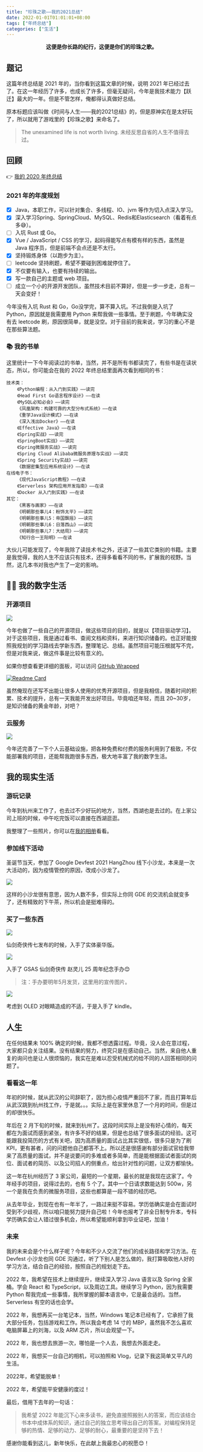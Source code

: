 ```yaml
---
title: "珍珠之歌——我的2021总结"
date: 2022-01-01T01:01:01+08:00
tags: ["年终总结"]
categories: ["生活"]
---
```

<center><B>这便是你长路的纪行，这便是你们的珍珠之歌。</B></center>

## 题记

这篇年终总结是 2021 年的，当你看到这篇文章的时候，说明 2021 年已经过去了。在这一年经历了许多，也成长了许多，但毫无疑问，今年是我技术能力【跃迁】最大的一年。但是不管怎样，俺都得认真做好总结。

原本标题应该叫做《时间与人生——我的2021总结》的，但是原神实在是太好玩了，所以就用了游戏里的【珍珠之歌】来命名了。

> The unexamined life is not worth living. 
> 未经反思自省的人生不值得去过。

## 回顾

👉 [我的 2020 年终总结](https://blog.besscroft.com/life/2021/end2020hello2021/)

### 2021 年的年度规划

- [x] Java，本职工作，可以针对集合、多线程、IO、jvm 等作为切入点深入学习。
- [x] 深入学习Spring、SpringCloud、MySQL、Redis和Elasticsearch（看着有点多😅）。
- [ ] 入坑 Rust 或 Go。
- [x] Vue / JavaScript / CSS 的学习，起码得能写点有模有样的东西，虽然是 Java 程序员，但是前端不会点还是不太行。
- [x] 坚持锻炼身体（以跑步为主）。
- [ ] leetcode 坚持刷题，希望不要碰到困难就停住了。
- [x] 不仅要有输入，也要有持续的输出。
- [x] 写一款自己的主题或 web 项目。
- [ ] 成立一个小的开源开发团队，虽然技术目前不算好，但是一步一步走，总有一天会变好！

今年没有入坑 Rust 和 Go，Go没学完，算不算入坑。不过我倒是入坑了 Python，原因就是我需要用 Python 来帮我做一些事情。至于刷题，今年确实没有去 leetcode 刷，原因很简单，就是没空。对于目前的我来说，学习的重心不是在那些算法题。

### 📚 我的书单

这里统计一下今年阅读过的书单，当然，并不是所有书都读完了，有些书是在读状态，所以，你可能会在我的 2022 年终总结里面再次看到相同的书：

```
技术类：
	《Python编程：从入门到实践》——读完
	《Head First Go语言程序设计》——在读
	《MySQL必知必会》——读完
	《凤凰架构：构建可靠的大型分布式系统》——在读
	《重学Java设计模式》——在读
	《深入浅出Docker》——在读
	《Effective Java》——在读
	《Spring实战》——读完
	《SpringBoot实战》——读完
	《Spring微服务实战》——读完
	《Spring Cloud Alibaba微服务原理与实战》——读完
	《Spring Security实战》——读完
	《数据密集型应用系统设计》——在读
在线电子书：
	《现代JavaScript教程》——在读
	《Serverless 架构应用开发指南》——在读
	《Docker 从入门到实践》——在读
其它：
	《黑客与画家》——在读
	《明朝那些事儿4：粉饰太平》——读完
	《明朝那些事儿5：帝国飘摇》——读完
	《明朝那些事儿6：日落西山》——读完
	《明朝那些事儿7：大结局》——读完
	《知行合一王阳明》——在读
```
大伙儿可能发现了，今年我除了读技术书之外，还读了一些其它类别的书籍。主要是我觉得，我的人生不应该只有技术，还得多看看不同的书，扩展我的视野。当然，这几本书对我也产生了一定的影响。

## 👨‍💻 我的数字生活

### 开源项目

![](summary2021\wrapped_besscroft.png)

今年也做了一些自己的开源项目，做这些项目的目的，就是以【项目驱动学习】。对于这些项目，我是通过看书、查阅文档和资料，来进行知识储备的。也正好能按照我规划的学习路线去学新东西，整理笔记、总结。虽然项目可能压根就写不完，但是对我来说，做这件事是比较有意义的。

如果你想查看更详细的面板，可以访问 [GitHub Wrapped](https://www.githubtrends.io/wrapped/besscroft)

[![Readme Card](https://github-readme-stats.vercel.app/api/pin/?username=besscroft&repo=aurora-mall)](https://github.com/besscroft/aurora-mall)

虽然俺现在还写不出能让很多人使用的优秀开源项目，但是我相信，随着时间的积累、技术的提升，总有一天我能开发出好项目。毕竟咱还年轻，而且 20~30岁，是知识储备的黄金年龄，对吧？

### 云服务

![](/images/life/2021/summary2021/summary002.png)

今年还完善了一下个人云基础设施，把各种免费和付费的服务利用到了极致，不仅能部署我的项目，还能帮我跑很多东西，极大地丰富了我的数字生活。

## 我的现实生活

### 游玩记录

今年到杭州来工作了，也去过不少好玩的地方，当然，西湖也是去过的。在上家公司上班的时候，中午吃完饭可以直接在西湖逛逛。

我整理了一些照片，你可以在[我的相册](https://blog.besscroft.com/photos/)看看。

### 参加线下活动

圣诞节当天，参加了 Google Devfest 2021 HangZhou 线下小沙龙，本来是一次大活动的，因为疫情管控的原因，改成小沙龙了。

![](/images/life/2021/summary2021/summary005.JPG)

这样的小沙龙很有意思，因为人数不多，但实际上你同 GDE 的交流机会就变多了，还有精致的下午茶，所以机会是挺难得的。

### 买了一些东西

![](/images/life/2021/summary2021/summary003.png)

仙剑奇侠传七发布的时候，入手了实体豪华版。

![](/images/life/2021/summary2021/summary004.JPG)

入手了 GSAS 仙剑奇侠传 赵灵儿 25 周年纪念手办😊

> 注：手办要明年5月发货，这里用的宣传图片。

![](/images/life/2021/summary2021/summary006.JPG)

考虑到 OLED 对眼睛造成的不适，于是入手了 kindle。

## 人生

在任何结果未 100% 确定的时候，我都不想透露过程。毕竟，没人会在意过程，大家都只会关注结果。没有结果的努力，终究只是在感动自己。当然，来自他人重复的询问也是让人很烦恼的，我实在是难以忍受机械式的给不同的人回答相同的问题了。

### 看看这一年

年初的时候，就从武汉的公司辞职了，因为担心疫情严重回不了家，而且打算年后从武汉跳到杭州找工作，于是就。。。实际上是在家里休息了一个月的时间，但是过的却很快乐。

年后在 2 月下旬的时候，就来到杭州了。这段时间实际上是没有好心情的，每天都在为面试而感到紧张，有许多不好的结果，但是也总结了很多面试的经验。这可能跟我投简历的方式有关吧，因为高质量的面试占比其实很低，很多只是为了刷 KPI，更有甚者，问的问题他自己都答不上。所以还是很感谢有部分面试官给我带来了高质量的面试，并不是说要问的多难或者多简单，而是能根据面试者面试的岗位、面试者的简历、以及公司招人的侧重点，给出针对性的问题，让双方都愉快。

这一年在杭州经历了 3 家公司，最短的一个星期，最长的就是我现在这家了。今年经手的项目，说得过去的，也有 5 个了。其中一个日请求数能达到 500w，另一个是我在负责的微服务项目，这些也都算是一段不错的经历吧。

从去年毕业，到现在也有一年半了，一路过来挺不容易。学历低确实是会在面试时受到不少歧视，所以咱只能努力提升自己啦！今年也报考了非全日制专升本，专科学历确实会让人错过很多机会，所以希望能顺利拿到毕业证吧，加油！

### 未来

我的未来会是个什么样子呢？今年和不少人交流了他们的成长路径和学习方法。在 Devfest 小沙龙也同 GDE 沟通过，听了下别人是怎么做的，我打算吸取他人好的学习方法，结合自己的经验，按照自己的规划走下去。

2022 年，我希望在技术上继续提升，继续深入学习 Java 语言以及 Spring 全家桶。学会 React 和 TypeScript，以及周边工具。继续学习 Python，因为我需要 Python 帮我完成一些事情，我所掌握的脚本语言中，它是最合适的。当然，Serverless 有空的话也会学。

2022 年，我想再买一台笔记本，当然，Windows 笔记本已经有了，它承担了我大部分任务，包括游戏和工作。所以我会考虑 14 寸的 MBP，虽然我不怎么喜欢电脑屏幕上的刘海，以及 ARM 芯片，所以会观望一下。

2022 年，我也想去旅游一次，哪怕是一个人去，我想去外面走走。

2022 年，我想买一台自己的相机，可以拍照和 Vlog，记录下我这简单又平凡的生活。

2022年，希望能脱单！

2022 年，希望能平安健康的度过！

最后，借用下去年的一句话：

> 我希望 2022 年能沉下心来多读书，避免直接照搬别人的答案，而应该结合书本中成体系的知识，通过自己的独立思考得出自己的答案。对编程保持足够的热情、足够的动力、足够的耐心，最重要的是坚持下去！

感谢你能看到这儿，新年快乐，在此献上我最忠心的祝愿😊！

